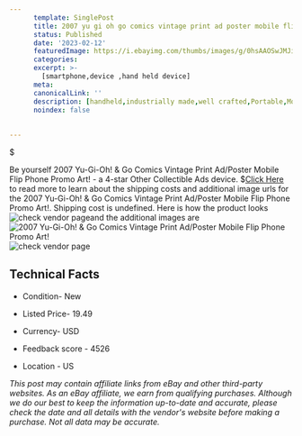 ```yaml
---
      template: SinglePost
      title: 2007 yu gi oh go comics vintage print ad poster mobile flip phone promo art 
      status: Published
      date: '2023-02-12'
      featuredImage: https://i.ebayimg.com/thumbs/images/g/0hsAAOSwJMJi3wNl/s-l225.jpg
      categories: 
      excerpt: >-
        [smartphone,device ,hand held device]
      meta:
      canonicalLink: ''
      description: [handheld,industrially made,well crafted,Portable,Mobile,Compact,Convenient,Lightweight,Maneuverable,Man-portable,Miniature,Carriable,Hand-held,Light,Holdable,Transportable,Mobile device,Pocket-sized,On-the-go,Wireless,Cordless,Compact size,Convenient size, smartphone,device ,hand held device]
      noindex: false
      
        
---
```

$

Be yourself 2007 Yu-Gi-Oh! & Go Comics Vintage Print Ad/Poster Mobile Flip Phone Promo Art! - a 4-star Other Collectible Ads device.
$[Click Here](https://www.ebay.com/itm/175363217012?hash=item28d4765674%3Ag%3A0hsAAOSwJMJi3wNl&mkevt=1&mkcid=1&mkrid=711-53200-19255-0&campid=%253CePNCampaignId%253E&customid=%253CreferenceId%253E&toolid=10049) to read more to learn about the shipping costs and additional image urls for the 2007 Yu-Gi-Oh! & Go Comics Vintage Print Ad/Poster Mobile Flip Phone Promo Art!. Shipping cost is undefined. Here is how the product looks ![check vendor page](https://i.ebayimg.com/thumbs/images/g/0hsAAOSwJMJi3wNl/s-l225.jpg)and the additional images are![2007 Yu-Gi-Oh! & Go Comics Vintage Print Ad/Poster Mobile Flip Phone Promo Art!](https://i.ebayimg.com/images/g/0hsAAOSwJMJi3wNl/s-l1600.jpg)![check vendor page](https://origin-galleryplus.ebayimg.com/ws/web/175363217012_2_0_1/225x225.jpg,https://origin-galleryplus.ebayimg.com/ws/web/175363217012_3_0_1/225x225.jpg)



 ## Technical Facts 



     
      

 - Condition- New 


      

 - Listed Price- 19.49 


      

 - Currency- USD 


      

 - Feedback score - 4526 


      

 - Location - US 


      
      

 *_This post may contain affiliate links from eBay and other third-party websites. As an eBay affiliate, we earn from qualifying purchases. Although we do our best to keep the information up-to-date and accurate, please check the date and all details with the vendor's website before making a purchase. Not all data may be accurate._*






